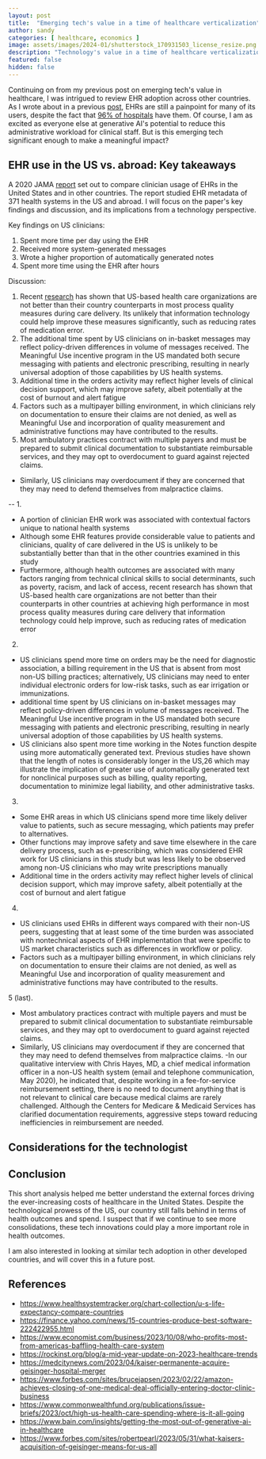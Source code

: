 ```yaml
---
layout: post
title:  "Emerging tech's value in a time of healthcare verticalization"
author: sandy
categories: [ healthcare, economics ]
image: assets/images/2024-01/shutterstock_170931503_license_resize.png
description: "Technology's value in a time of healthcare verticalization"
featured: false
hidden: false
---
```


Continuing on from my previous post on emerging tech's value in healthcare, I was intrigued to review EHR adoption across other countries.  As I wrote about in a previous [post](https://slsu0424.github.io/switchover-disruptions-true-cost-ai-scribe), EHRs are still a painpoint for many of its users, despite the fact that [96% of hospitals](https://www.beckershospitalreview.com/ehrs/96-of-us-hospitals-have-ehrs-but-barriers-remain-to-interoperability-onc-says.html) have them.  Of course, I am as excited as everyone else at generative AI's potential to reduce this administrative workload for clinical staff.  But is this emerging tech significant enough to make a meaningful impact?

## EHR use in the US vs. abroad: Key takeaways

A 2020 JAMA [report](https://jamanetwork.com/journals/jamainternalmedicine/fullarticle/2774129) set out to compare clinician usage of EHRs in the United States and in other countries.  The report studied EHR metadata of 371 health systems in the US and abroad.  I will focus on the paper's key findings and discussion, and its implications from a technology perspective.

Key findings on US clinicians:
1. Spent more time per day using the EHR
2. Received more system-generated messages
3. Wrote a higher proportion of automatically generated notes
4. Spent more time using the EHR after hours

Discussion:
1. Recent [research](https://www.healthsystemtracker.org/chart-collection/quality-u-s-healthcare-system-compare-countries/) has shown that US-based health care organizations are not better than their country counterparts in most process quality measures during care delivery.  Its unlikely that information technology could help improve these measures significantly, such as reducing rates of medication error.
2. The additional time spent by US clinicians on in-basket messages may reflect policy-driven differences in volume of messages received. The Meaningful Use incentive program in the US mandated both secure messaging with patients and electronic prescribing, resulting in nearly universal adoption of those capabilities by US health systems.
3. Additional time in the orders activity may reflect higher levels of clinical decision support, which may improve safety, albeit potentially at the cost of burnout and alert fatigue
4. Factors such as a multipayer billing environment, in which clinicians rely on documentation to ensure their claims are not denied, as well as Meaningful Use and incorporation of quality measurement and administrative functions may have contributed to the results.
5. Most ambulatory practices contract with multiple payers and must be prepared to submit clinical documentation to substantiate reimbursable services, and they may opt to overdocument to guard against rejected claims. 
- Similarly, US clinicians may overdocument if they are concerned that they may need to defend themselves from malpractice claims. 


--
1. 
- A portion of clinician EHR work was associated with contextual factors unique to national health systems
- Although some EHR features provide considerable value to patients and clinicians, quality of care delivered in the US is unlikely to be substantially better than that in the other countries examined in this study
- Furthermore, although health outcomes are associated with many factors ranging from technical clinical skills to social determinants, such as poverty, racism, and lack of access, recent research has shown that US-based health care organizations are not better than their counterparts in other countries at achieving high performance in most process quality measures during care delivery that information technology could help improve, such as reducing rates of medication error

2. 
- US clinicians spend more time on orders may be the need for diagnostic association, a billing requirement in the US that is absent from most non-US billing practices; alternatively, US clinicians may need to enter individual electronic orders for low-risk tasks, such as ear irrigation or immunizations.
- additional time spent by US clinicians on in-basket messages may reflect policy-driven differences in volume of messages received. The Meaningful Use incentive program in the US mandated both secure messaging with patients and electronic prescribing, resulting in nearly universal adoption of those capabilities by US health systems. 
- US clinicians also spent more time working in the Notes function despite using more automatically generated text. Previous studies have shown that the length of notes is considerably longer in the US,26 which may illustrate the implication of greater use of automatically generated text for nonclinical purposes such as billing, quality reporting, documentation to minimize legal liability, and other administrative tasks.

3.
- Some EHR areas in which US clinicians spend more time likely deliver value to patients, such as secure messaging, which patients may prefer to alternatives. 
- Other functions may improve safety and save time elsewhere in the care delivery process, such as e-prescribing, which was considered EHR work for US clinicians in this study but was less likely to be observed among non-US clinicians who may write prescriptions manually
- Additional time in the orders activity may reflect higher levels of clinical decision support, which may improve safety, albeit potentially at the cost of burnout and alert fatigue

4.
- US clinicians used EHRs in different ways compared with their non-US peers, suggesting that at least some of the time burden was associated with nontechnical aspects of EHR implementation that were specific to US market characteristics such as differences in workflow or policy. 
- Factors such as a multipayer billing environment, in which clinicians rely on documentation to ensure their claims are not denied, as well as Meaningful Use and incorporation of quality measurement and administrative functions may have contributed to the results.

5 (last). 
- Most ambulatory practices contract with multiple payers and must be prepared to submit clinical documentation to substantiate reimbursable services, and they may opt to overdocument to guard against rejected claims. 
- Similarly, US clinicians may overdocument if they are concerned that they may need to defend themselves from malpractice claims. 
-In our qualitative interview with Chris Hayes, MD, a chief medical information officer in a non-US health system (email and telephone communication, May 2020), he indicated that, despite working in a fee-for-service reimbursement setting, there is no need to document anything that is not relevant to clinical care because medical claims are rarely challenged. Although the Centers for Medicare & Medicaid Services has clarified documentation requirements, aggressive steps toward reducing inefficiencies in reimbursement are needed.

## Considerations for the technologist

## Conclusion

This short analysis helped me better understand the external forces driving the ever-increasing costs of healthcare in the United States.  Despite the technological prowess of the US, our country still falls behind in terms of health outcomes and spend.  I suspect that if we continue to see more consolidations, these tech innovations could play a more important role in health outcomes.  

I am also interested in looking at similar tech adoption in other developed countries, and will cover this in a future post.  


## References
+ <https://www.healthsystemtracker.org/chart-collection/u-s-life-expectancy-compare-countries>
+ <https://finance.yahoo.com/news/15-countries-produce-best-software-222422955.html>
+ <https://www.economist.com/business/2023/10/08/who-profits-most-from-americas-baffling-health-care-system>
+ <https://rockinst.org/blog/a-mid-year-update-on-2023-healthcare-trends>
+ <https://medcitynews.com/2023/04/kaiser-permanente-acquire-geisinger-hospital-merger>
+ <https://www.forbes.com/sites/brucejapsen/2023/02/22/amazon-achieves-closing-of-one-medical-deal-officially-entering-doctor-clinic-business>
+ <https://www.commonwealthfund.org/publications/issue-briefs/2023/oct/high-us-health-care-spending-where-is-it-all-going>
+ <https://www.bain.com/insights/getting-the-most-out-of-generative-ai-in-healthcare>
+ <https://www.forbes.com/sites/robertpearl/2023/05/31/what-kaisers-acquisition-of-geisinger-means-for-us-all>